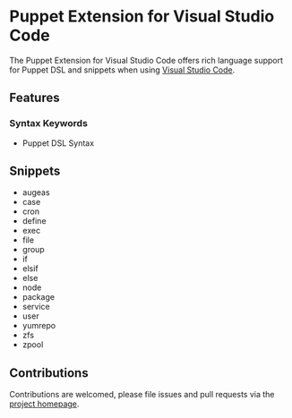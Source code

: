 # Puppet Extension for Visual Studio Code

The Puppet Extension for Visual Studio Code offers rich language support for Puppet DSL and snippets when using [Visual Studio Code](http://code.visualstudio.com).

## Features

### Syntax Keywords
- Puppet DSL Syntax

## Snippets
- augeas
- case
- cron
- define
- exec
- file
- group
- if
- elsif
- else
- node
- package
- service
- user
- yumrepo
- zfs
- zpool

## Contributions

Contributions are welcomed, please file issues and pull requests via the [project homepage](https://github.com/blindly/vscode-puppet).
